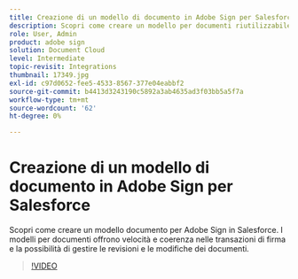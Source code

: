 ```yaml
---
title: Creazione di un modello di documento in Adobe Sign per Salesforce
description: Scopri come creare un modello per documenti riutilizzabile per garantire velocità e coerenza
role: User, Admin
product: adobe sign
solution: Document Cloud
level: Intermediate
topic-revisit: Integrations
thumbnail: 17349.jpg
exl-id: c97d0652-fee5-4533-8567-377e04eabbf2
source-git-commit: b4413d3243190c5892a3ab4635ad3f03bb5a5f7a
workflow-type: tm+mt
source-wordcount: '62'
ht-degree: 0%

---
```


# Creazione di un modello di documento in Adobe Sign per Salesforce

Scopri come creare un modello documento per Adobe Sign in Salesforce. I modelli per documenti offrono velocità e coerenza nelle transazioni di firma e la possibilità di gestire le revisioni e le modifiche dei documenti.

>[!VIDEO](https://video.tv.adobe.com/v/17349?hidetitle=true)

